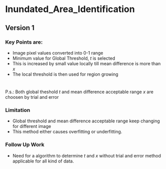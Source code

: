 # Inundated_Area_Identification
## Version 1
### Key Points are:
- Image pixel values converted into 0-1 range
- Minimum value for Global Threshold, _t_ is selected
- This is increased by small value locally till mean difference is more than _x_
- The local threshold is then used for region growing
#
#
P.s.: Both global theshold _t_ and mean difference acceptable range _x_ are choosen by trial and error

### Limitation
- Global threshold and mean difference acceptable range keep changing for different image
- This method either causes overfitting or underfitting.

### Follow Up Work
- Need for a algorithm to determine _t_ and _x_ without trial and error method applicable for all kind of data.
